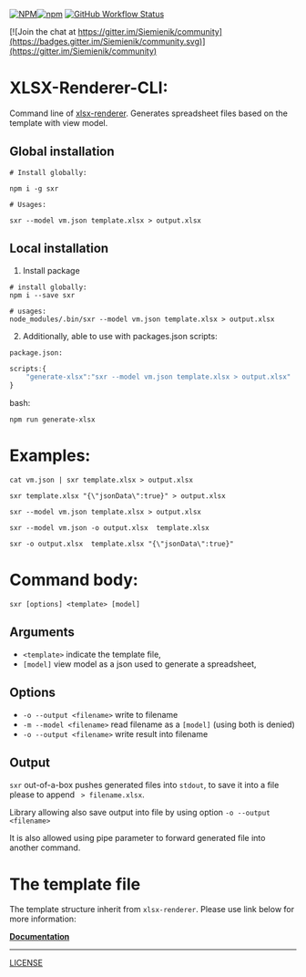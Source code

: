 [![NPM](https://img.shields.io/npm/l/xlsx-renderer)![npm](https://img.shields.io/npm/v/sxr)](https://www.npmjs.com/package/sxr) [![GitHub Workflow Status](https://img.shields.io/github/workflow/status/siemienik/xtoolset/xlsx-renderer-cli)](https://github.com/Siemienik/xtoolset/actions)

[![Join the chat at https://gitter.im/Siemienik/community](https://badges.gitter.im/Siemienik/community.svg)](https://gitter.im/Siemienik/community)

# XLSX-Renderer-CLI:

Command line of [xlsx-renderer](../xlsx-renderer). Generates spreadsheet files based on the template with view model.

## Global installation

```
# Install globally:

npm i -g sxr

# Usages:

sxr --model vm.json template.xlsx > output.xlsx
```

## Local installation

1. Install package

```
# install globally:
npm i --save sxr

# usages:
node_modules/.bin/sxr --model vm.json template.xlsx > output.xlsx
```

2. Additionally, able to use with packages.json scripts:

`package.json:`
```js
scripts:{
    "generate-xlsx":"sxr --model vm.json template.xlsx > output.xlsx"
}
```

bash:
```
npm run generate-xlsx
```

# Examples:

```
cat vm.json | sxr template.xlsx > output.xlsx

sxr template.xlsx "{\"jsonData\":true}" > output.xlsx

sxr --model vm.json template.xlsx > output.xlsx

sxr --model vm.json -o output.xlsx  template.xlsx

sxr -o output.xlsx  template.xlsx "{\"jsonData\":true}"
```

# Command body:

`sxr [options] <template> [model]`


## Arguments

* `<template>` indicate  the template file,
* `[model]` view model as a json used to generate a spreadsheet,

## Options

* `-o --output <filename>` write to filename
* `-m --model <filename>` read filename as a `[model]` (using both is denied)
* `-o --output <filename>` write result into filename

## Output

`sxr` out-of-a-box pushes generated files into `stdout`, to save it into a file please to append ` > filename.xlsx`.

Library allowing also save output into file by using option `-o --output <filename>`

It is also allowed using pipe parameter to forward generated file into another command.

# The template file

The template structure inherit from `xlsx-renderer`. Please use link below for more information:

[**Documentation**](https://github.com/Siemienik/XToolset/tree/master/packages/xlsx-renderer#documentation)

---

[LICENSE](LICENSE)
